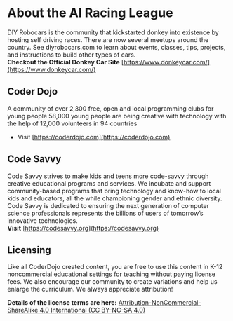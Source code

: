 # About the AI Racing League

DIY Robocars is the community that kickstarted donkey into existence by hosting self driving races. There are now several meetups around the country. See diyrobocars.com to learn about events, classes, tips, projects, and instructions to build other types of cars.</br>
**Checkout the Official Donkey Car Site** [https://www.donkeycar.com/](https://www.donkeycar.com/)

## Coder Dojo 
A community of over 2,300 free, open and local programming clubs for young people 58,000 young people are being creative with technology with the help of 12,000 volunteers in 94 countries

* Visit [https://coderdojo.com](https://coderdojo.com)

## Code Savvy
Code Savvy strives to make kids and teens more code-savvy through creative educational programs and services. We incubate and support community-based programs that bring technology and know-how to local kids and educators, all the while championing gender and ethnic diversity. Code Savvy is dedicated to ensuring the next generation of computer science professionals represents the billions of users of tomorrow’s innovative technologies.</br>
**Visit** [https://codesavvy.org](https://codesavvy.org)

## Licensing
Like all CoderDojo created content, you are free to use this content in K-12 noncommercial educational settings for teaching without paying license fees.  We also encourage our community to create variations and help us enlarge the curriculum.  We always appreciate attribution!

**Details of the license terms are here:**
[Attribution-NonCommercial-ShareAlike 4.0 International (CC BY-NC-SA 4.0)](https://creativecommons.org/licenses/by-nc-sa/4.0)
